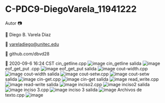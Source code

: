 # C-PDC9-DiegoVarela_11941222
 Autor
📷 

👴 Diego B. Varela Diaz

📧 vareladiego@unitec.edu

🔗 github.com/dbvd28

📆 2020-09-6 16:24 CST
cin_getline.cpp
![image](https://user-images.githubusercontent.com/60490932/93726038-f0052780-fb70-11ea-91ed-248236419ca3.png)
cin_getline salida
![image](https://user-images.githubusercontent.com/60490932/93726055-04e1bb00-fb71-11ea-9c3e-6946bcedc1cf.png)
eof_get_put .cpp
![image](https://user-images.githubusercontent.com/60490932/93726077-2a6ec480-fb71-11ea-8b69-5fdd099e8836.png)
eof_get_put salida
![image](https://user-images.githubusercontent.com/60490932/93726098-44a8a280-fb71-11ea-9ef5-7ed1d3f8ddb1.png)
cout-width.cpp
![image](https://user-images.githubusercontent.com/60490932/93726240-1bd4dd00-fb72-11ea-83ca-aedc5e290ae9.png)
cout-width salida
![image](https://user-images.githubusercontent.com/60490932/93726285-65252c80-fb72-11ea-9970-bd324434351b.png)
cout-setw.cpp
![image](https://user-images.githubusercontent.com/60490932/93726349-ca791d80-fb72-11ea-8320-c2697966776a.png)
cout-setw salida
![image](https://user-images.githubusercontent.com/60490932/93726700-b7674d00-fb74-11ea-8a47-f735882aa46a.png)
cin-get.cpp
![image](https://user-images.githubusercontent.com/60490932/93726734-df56b080-fb74-11ea-9ce6-0d7f408948a3.png)
cin-get salida
![image](https://user-images.githubusercontent.com/60490932/93726748-f3021700-fb74-11ea-8ac8-6f838e88ac06.png)
read_write.cpp
![image](https://user-images.githubusercontent.com/60490932/93726770-0ad99b00-fb75-11ea-8fc4-d59e866cf0ba.png)
read-write salida
![image](https://user-images.githubusercontent.com/60490932/93726780-17f68a00-fb75-11ea-8447-ba97c7745215.png)
inciso2.cpp
![image](https://user-images.githubusercontent.com/60490932/93727622-2181f100-fb79-11ea-92e8-d6a8b7ae2f0c.png)
inciso2 salida
![image](https://user-images.githubusercontent.com/60490932/93727630-31013a00-fb79-11ea-9a33-e206487d1f1f.png)
inciso 3.cpp
![image](https://user-images.githubusercontent.com/60490932/93727636-3eb6bf80-fb79-11ea-8e3f-c348f95f1980.png)
inciso 3 salida
![image](https://user-images.githubusercontent.com/60490932/93727640-44aca080-fb79-11ea-9f44-687821de93bd.png)
Archivos de texto.cpp
![image](https://user-images.githubusercontent.com/60490932/93727682-76256c00-fb79-11ea-9293-6aa067ee8f76.png)
